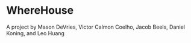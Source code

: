 # WhereHouse
A project by Mason DeVries, Victor Calmon Coelho, Jacob Beels, Daniel Koning, and Leo Huang

